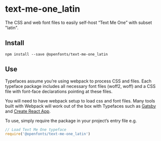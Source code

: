 
# text-me-one_latin

The CSS and web font files to easily self-host “Text Me One” with subset "latin".

## Install

`npm install --save @openfonts/text-me-one_latin`

## Use

Typefaces assume you’re using webpack to process CSS and files. Each typeface
package includes all necessary font files (woff2, woff) and a CSS file with
font-face declarations pointing at these files.

You will need to have webpack setup to load css and font files. Many tools built
with Webpack will work out of the box with Typefaces such as [Gatsby](https://github.com/gatsbyjs/gatsby)
and [Create React App](https://github.com/facebookincubator/create-react-app).

To use, simply require the package in your project’s entry file e.g.

```javascript
// Load Text Me One typeface
require('@openfonts/text-me-one_latin')
```
